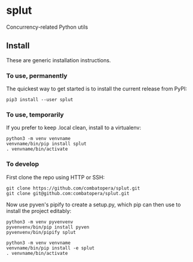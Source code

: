 # splut
Concurrency-related Python utils

## Install
These are generic installation instructions.

### To use, permanently
The quickest way to get started is to install the current release from PyPI:
```
pip3 install --user splut
```

### To use, temporarily
If you prefer to keep .local clean, install to a virtualenv:
```
python3 -m venv venvname
venvname/bin/pip install splut
. venvname/bin/activate
```

### To develop
First clone the repo using HTTP or SSH:
```
git clone https://github.com/combatopera/splut.git
git clone git@github.com:combatopera/splut.git
```
Now use pyven's pipify to create a setup.py, which pip can then use to install the project editably:
```
python3 -m venv pyvenvenv
pyvenvenv/bin/pip install pyven
pyvenvenv/bin/pipify splut

python3 -m venv venvname
venvname/bin/pip install -e splut
. venvname/bin/activate
```
